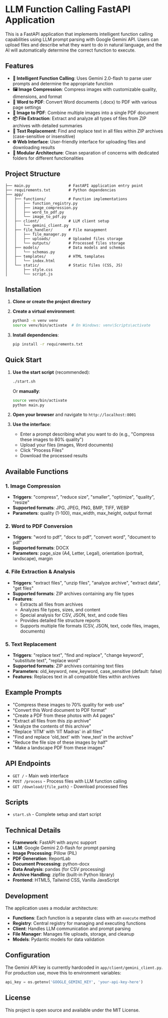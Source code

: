 # LLM Function Calling FastAPI Application

This is a FastAPI application that implements intelligent function calling capabilities using LLM prompt parsing with Google Gemini API. Users can upload files and describe what they want to do in natural language, and the AI will automatically determine the correct function to execute.

## Features

- **🤖 Intelligent Function Calling**: Uses Gemini 2.0-flash to parse user prompts and determine the appropriate function
- **🖼️ Image Compression**: Compress images with customizable quality, dimensions, and format
- **📄 Word to PDF**: Convert Word documents (.docx) to PDF with various page settings
- **📸 Image to PDF**: Combine multiple images into a single PDF document
- **📦 File Extraction**: Extract and analyze all types of files from ZIP archives with detailed summaries
- **🔄 Text Replacement**: Find and replace text in all files within ZIP archives (case-sensitive or insensitive)
- **🌐 Web Interface**: User-friendly interface for uploading files and downloading results
- **📁 Modular Architecture**: Clean separation of concerns with dedicated folders for different functionalities

## Project Structure

```
├── main.py                 # FastAPI application entry point
├── requirements.txt        # Python dependencies
├── app/
│   ├── functions/          # Function implementations
│   │   ├── function_registry.py
│   │   ├── image_compression.py
│   │   ├── word_to_pdf.py
│   │   └── image_to_pdf.py
│   ├── client/             # LLM client setup
│   │   └── gemini_client.py
│   ├── file_handler/       # File management
│   │   ├── file_manager.py
│   │   ├── uploads/        # Uploaded files storage
│   │   └── outputs/        # Processed files storage
│   ├── models/             # Data models and schemas
│   │   └── schemas.py
│   ├── templates/          # HTML templates
│   │   └── index.html
│   └── static/             # Static files (CSS, JS)
│       ├── style.css
│       └── script.js
```

## Installation

1. **Clone or create the project directory**
2. **Create a virtual environment**:
   ```bash
   python3 -m venv venv
   source venv/bin/activate  # On Windows: venv\Scripts\activate
   ```

3. **Install dependencies**:
   ```bash
   pip install -r requirements.txt
   ```

## Quick Start

1. **Use the start script** (recommended):
   ```bash
   ./start.sh
   ```

   Or **manually**:
   ```bash
   source venv/bin/activate
   python main.py
   ```

2. **Open your browser** and navigate to `http://localhost:8001`

3. **Use the interface**:
   - Enter a prompt describing what you want to do (e.g., "Compress these images to 80% quality")
   - Upload your files (images, Word documents)
   - Click "Process Files"
   - Download the processed results

## Available Functions

### 1. Image Compression
- **Triggers**: "compress", "reduce size", "smaller", "optimize", "quality", "resize"
- **Supported formats**: JPG, JPEG, PNG, BMP, TIFF, WEBP
- **Parameters**: quality (1-100), max_width, max_height, output format

### 2. Word to PDF Conversion
- **Triggers**: "word to pdf", "docx to pdf", "convert word", "document to pdf"
- **Supported formats**: DOCX
- **Parameters**: page_size (A4, Letter, Legal), orientation (portrait, landscape), margin

### 4. File Extraction & Analysis
- **Triggers**: "extract files", "unzip files", "analyze archive", "extract data", "get files"
- **Supported formats**: ZIP archives containing any file types
- **Features**: 
  - Extracts all files from archives
  - Analyzes file types, sizes, and content
  - Special analysis for CSV, JSON, text, and code files
  - Provides detailed file structure reports
  - Supports multiple file formats (CSV, JSON, text, code files, images, documents)

### 5. Text Replacement
- **Triggers**: "replace text", "find and replace", "change keyword", "substitute text", "replace word"
- **Supported formats**: ZIP archives containing text files
- **Parameters**: old_keyword, new_keyword, case_sensitive (default: false)
- **Features**: Replaces text in all compatible files within archives

## Example Prompts

- "Compress these images to 70% quality for web use"
- "Convert this Word document to PDF format"
- "Create a PDF from these photos with A4 pages"
- "Extract all files from this zip archive"
- "Analyze the contents of this archive"
- "Replace 'IITM' with 'IIT Madras' in all files"
- "Find and replace 'old_text' with 'new_text' in the archive"
- "Reduce the file size of these images by half"
- "Make a landscape PDF from these images"

## API Endpoints

- `GET /` - Main web interface
- `POST /process` - Process files with LLM function calling
- `GET /download/{file_path}` - Download processed files

## Scripts

- `start.sh` - Complete setup and start script

## Technical Details

- **Framework**: FastAPI with async support
- **LLM**: Google Gemini 2.0-flash for prompt parsing
- **Image Processing**: Pillow (PIL)
- **PDF Generation**: ReportLab
- **Document Processing**: python-docx
- **Data Analysis**: pandas (for CSV processing)
- **Archive Handling**: zipfile (built-in Python library)
- **Frontend**: HTML5, Tailwind CSS, Vanilla JavaScript

## Development

The application uses a modular architecture:

- **Functions**: Each function is a separate class with an `execute` method
- **Registry**: Central registry for managing and executing functions
- **Client**: Handles LLM communication and prompt parsing
- **File Manager**: Manages file uploads, storage, and cleanup
- **Models**: Pydantic models for data validation

## Configuration

The Gemini API key is currently hardcoded in `app/client/gemini_client.py`. For production use, move this to environment variables:

```python
api_key = os.getenv('GOOGLE_GEMINI_KEY', 'your-api-key-here')
```

## License

This project is open source and available under the MIT License.
